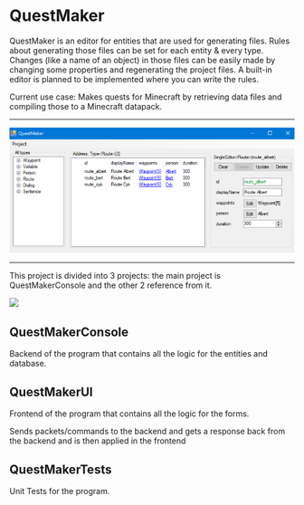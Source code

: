 # QuestMaker

QuestMaker is an editor for entities that are used for generating files. Rules about generating those files can be set for each entity & every type. Changes (like a name of an object) in those files can be easily made by changing some properties and regenerating the project files. A built-in editor is planned to be implemented where you can write the rules.

Current use case: Makes quests for Minecraft by retrieving data files and compiling those to a Minecraft datapack.

---

![](./docs/main.png)

---

This project is divided into 3 projects: the main project is QuestMakerConsole and the other 2 reference from it.

[![](https://mermaid.ink/img/eyJjb2RlIjoiZ3JhcGggVERcbiAgICBRdWVzdE1ha2VyQ29uc29sZSAtLT4gUXVlc3RNYWtlclRlc3RzXG4gICAgUXVlc3RNYWtlclVJIC0tPiBRdWVzdE1ha2VyVGVzdHNcbiAgICBRdWVzdE1ha2VyQ29uc29sZSAtLT4gUXVlc3RNYWtlclVJXG4gICIsIm1lcm1haWQiOnsidGhlbWUiOiJmb3Jlc3QifSwidXBkYXRlRWRpdG9yIjpmYWxzZSwiYXV0b1N5bmMiOnRydWUsInVwZGF0ZURpYWdyYW0iOmZhbHNlfQ)]()

## QuestMakerConsole ##
Backend of the program that contains all the logic for the entities and database.

## QuestMakerUI ##
Frontend of the program that contains all the logic for the forms. 

Sends packets/commands to the backend and gets a response back from the backend and is then applied in the frontend

## QuestMakerTests ##
Unit Tests for the program.
